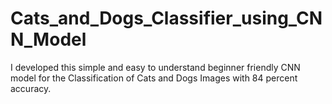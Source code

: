 # Cats_and_Dogs_Classifier_using_CNN_Model
I developed this simple and easy to understand beginner friendly CNN model for the Classification of Cats and Dogs Images with 84 percent accuracy.
